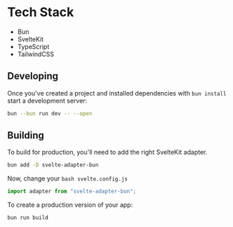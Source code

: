 # Tech Stack
- Bun
- SvelteKit
- TypeScript
- TailwindCSS

## Developing

Once you've created a project and installed dependencies with `bun install` 
start a development server:

```bash
bun --bun run dev -- --open
```

## Building

To build for production, you'll need to add the right SvelteKit adapter.

```bash
bun add -D svelte-adapter-bun
```

Now, change your ```bash svelte.config.js```

```js
import adapter from "svelte-adapter-bun";
```

To create a production version of your app:

```bash
bun run build
```
